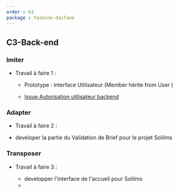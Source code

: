 ```yaml
---
order : 63
package : Yasmine-daifane
---
```

## C3-Back-end 


### Imiter
-  Travail à faire 1 :
     - Prototype : interface Utilisateur (Member hérite from User )
  
   - [Issue Autorisation utilisateur backend ](https://github.com/labs-web/prototype/issues/41)
### Adapter 
 - Travail à faire 2 :
  
  - developer la partie du  Validation de Brief    pour le projet Solilms 
### Transposer

- Travail à faire 3 :
  
  - developper l'interface de l'accueil  pour Solilms 
  - 

